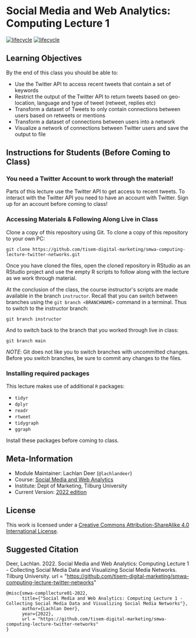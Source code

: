 # Social Media and Web Analytics: Computing Lecture 1

[![lifecycle](https://img.shields.io/badge/lifecycle-maturing-blue.svg)](https://www.tidyverse.org/lifecycle/#maturing)
[![lifecycle](https://img.shields.io/badge/version-2022-red.svg)]()

## Learning Objectives

By the end of this class you should be able to:

* Use the Twitter API to access recent tweets that contain a set of keywords
* Restrict the output of the Twitter API to return tweets based on geo-location, language and type of tweet (retweet, replies etc)
* Transform a dataset of Tweets to only contain connections between users based on retweets or mentions
* Transform a dataset of connections between users into a network
* Visualize a network of connections between Twitter users and save the output to file

## Instructions for Students (Before Coming to Class)

### You need a Twitter Account to work through the material!

Parts of this lecture use the Twitter API to get access to recent tweets.
To interact with the Twitter API you need to have an account with Twitter.
Sign up for an account before coming to class!

### Accessing Materials & Following Along Live in Class

Clone a copy of this repository using Git.
To clone a copy of this repository to your own PC:

```{bash, eval = FALSE}
git clone https://github.com/tisem-digital-marketing/smwa-computing-lecture-twitter-networks.git
```

Once you have cloned the files, open the cloned repository in RStudio as an RStudio project and use the empty R scripts to follow along with the lecture as we work through material.

At the conclusion of the class, the course instructor's scripts are made available in the branch `instructor`.
Recall that you can switch between branches using the `git branch <BRANCHNAME>` command in a terminal.
Thus to switch to the instructor branch:

```{bash}
git branch instructor
```

And to switch back to the branch that you worked through live in class:

```{bash}
git branch main
```

*NOTE*: Git does not like you to switch branches with uncommitted changes.
Before you switch branches, be sure to commit any changes to the files.

### Installing required packages

This lecture makes use of additional `R` packages:

* `tidyr`
* `dplyr`
* `readr`
* `rtweet`
* `tidygraph`
* `ggraph`

Install these packages before coming to class.

## Meta-Information

* Module Maintainer: Lachlan Deer (`@lachlandeer`)
* Course: [Social Media and Web Analytics](https://tisem-digital-marketing.github.io/2022-smwa)
* Institute: Dept of Marketing, Tilburg University
* Current Version: [2022 edition](https://tisem-digital-marketing.github.io/2022-smwa)

## License

This work is licensed under a [Creative Commons Attribution-ShareAlike 4.0 International License](http://creativecommons.org/licenses/by-sa/4.0/).

## Suggested Citation

Deer, Lachlan. 2022. Social Media and Web Analytics: Computing Lecture 1 - Collecting Social Media Data and Visualizing Social Media Networks. Tilburg University. url = "https://github.com/tisem-digital-marketing/smwa-computing-lecture-twitter-networks"

```{r, engine='out', eval = FALSE}
@misc{smwa-compllecture01-2022,
      title={"Social Media and Web Analytics: Computing Lecture 1 - Collecting Social Media Data and Visualizing Social Media Networks"},
      author={Lachlan Deer},
      year={2022},
      url = "https://github.com/tisem-digital-marketing/smwa-computing-lecture-twitter-networks"
}
```